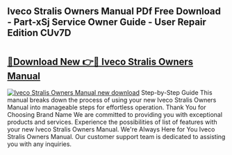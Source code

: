 ## Iveco Stralis Owners Manual PDf Free Download - Part-xSj Service Owner Guide - User Repair Edition CUv7D

# <h2><a href="http://cf19086.oget.top/?id=Iveco+Stralis+Owners+Manual">🔗Download New 👉🔴 Iveco Stralis Owners Manual</a></h2>

[![Iveco Stralis Owners Manual new download](https://i.imgur.com/5g1atiW.png)](http://cf19086.oget.top/?id=Iveco+Stralis+Owners+Manual)
Step-by-Step Guide This manual breaks down the process of using your new Iveco Stralis Owners Manual into manageable steps for effortless operation. Thank You for Choosing Brand Name We are committed to providing you with exceptional products and services. Experience the possibilities of list of features with your new Iveco Stralis Owners Manual. We're Always Here for You Iveco Stralis Owners Manual. Our customer support team is dedicated to assisting you with any inquiries.
